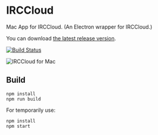 # IRCCloud

Mac App for IRCCloud. (An Electron wrapper for IRCCloud.)

You can download [the latest release version](https://github.com/dalinaum/IRCCloud/releases/tag/v0.7).

[![Build Status](https://travis-ci.org/dalinaum/IRCCloud.svg)](https://travis-ci.org/dalinaum/IRCCloud)

![IRCCloud for Mac](https://cloud.githubusercontent.com/assets/145585/8322441/0c1814c4-1a70-11e5-8d88-4df80ce071c3.png)

## Build

````
npm install
npm run build
````

For temporarily use:

````
npm install
npm start
````
